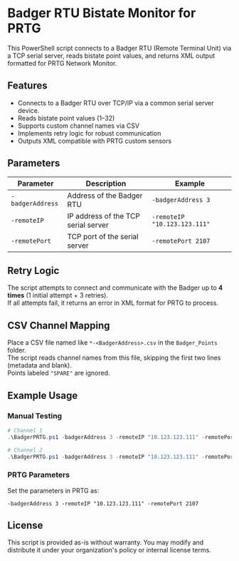 # Badger RTU Bistate Monitor for PRTG

This PowerShell script connects to a Badger RTU (Remote Terminal Unit) via a TCP serial server, reads bistate point values, and returns XML output formatted for PRTG Network Monitor.

## Features

- Connects to a Badger RTU over TCP/IP via a common serial server device.
- Reads bistate point values (1–32)  
- Supports custom channel names via CSV  
- Implements retry logic for robust communication  
- Outputs XML compatible with PRTG custom sensors  

## Parameters

| Parameter        | Description                                | Example                      |
|------------------|--------------------------------------------|------------------------------|
| `-badgerAddress` | Address of the Badger RTU                  | `-badgerAddress 3`           |
| `-remoteIP`      | IP address of the TCP serial server        | `-remoteIP "10.123.123.111"` |
| `-remotePort`    | TCP port of the serial server              | `-remotePort 2107`           |

## Retry Logic

The script attempts to connect and communicate with the Badger up to **4 times** (1 initial attempt + 3 retries).  
If all attempts fail, it returns an error in XML format for PRTG to process.

## CSV Channel Mapping

Place a CSV file named like `*-<BadgerAddress>.csv` in the `Badger_Points` folder.  
The script reads channel names from this file, skipping the first two lines (metadata and blank).  
Points labeled `"SPARE"` are ignored.

## Example Usage

### Manual Testing

```powershell
# Channel 1
.\BadgerPRTG.ps1 -badgerAddress 3 -remoteIP "10.123.123.111" -remotePort 2107

# Channel 2
.\BadgerPRTG.ps1 -badgerAddress 3 -remoteIP "10.123.123.111" -remotePort 2108
```

### PRTG Parameters

Set the parameters in PRTG as:
```
-badgerAddress 3 -remoteIP "10.123.123.111" -remotePort 2107
```

## License

This script is provided as-is without warranty. You may modify and distribute it under your organization's policy or internal license terms.
